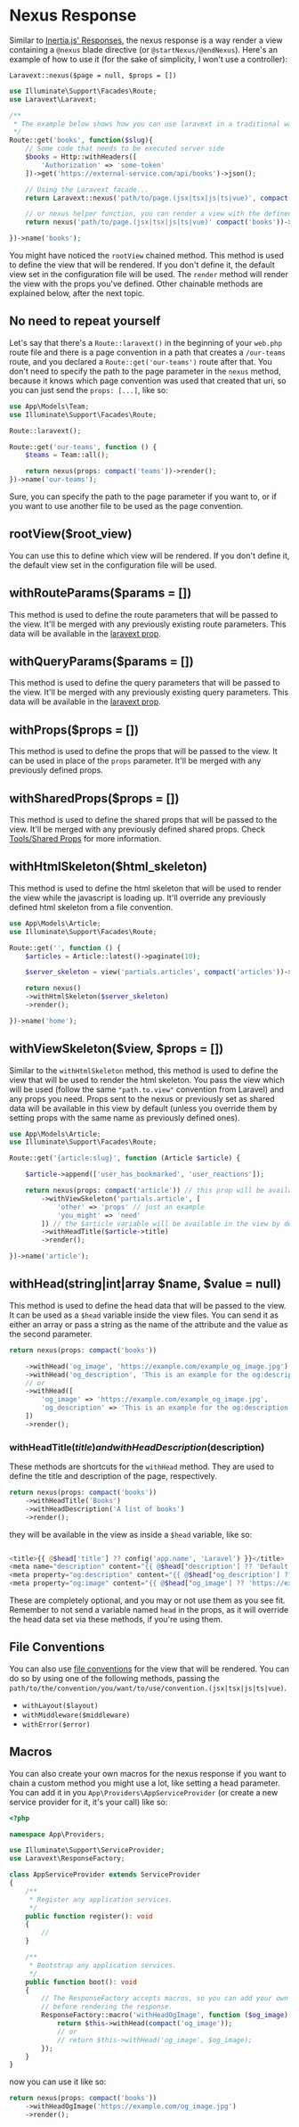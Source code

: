 # Nexus Response

Similar to [Inertia.js' Responses](https://inertiajs.com/responses), the nexus response is a way render a view containing a `@nexus` blade directive (or `@startNexus/@endNexus`). Here's an example of how to use it (for the sake of simplicity, I won't use a controller):

`Laravext::nexus($page = null, $props = [])`

```php
use Illuminate\Support\Facades\Route;
use Laravext\Laravext;

/**
 * The example below shows how you can use laravext in a traditional way, as a response to a route, much like you would with Inertia.js.
 */
Route::get('books', function($slug){
    // Some code that needs to be executed server side
    $books = Http::withHeaders([
        'Authorization' => 'some-token'
    ])->get('https://external-service.com/api/books')->json();

    // Using the Laravext facade...
    return Laravext::nexus('path/to/page.(jsx|tsx|js|ts|vue)', compact('books'))->rootView('books.display')->render();

    // or nexus helper function, you can render a view with the defined props
    return nexus('path/to/page.(jsx|tsx|js|ts|vue)' compact('books'))->rootView('books.display')->render();

})->name('books');
```

You might have noticed the `rootView` chained method. This method is used to define the view that will be rendered. If you don't define it, the default view set in the configuration file will be used. The `render` method will render the view with the props you've defined. Other chainable methods are explained below, after the next topic.

## No need to repeat yourself

Let's say that there's a  `Route::laravext()` in the beginning of your `web.php` route file and there is a page convention in a path that creates a `/our-teams` route, and you declared a `Route::get('our-teams')` route after that. You don't need to specify the path to the page parameter in the `nexus` method, because it knows which page convention was used that created that uri, so you can just send the `props: [...]`, like so: 

```php
use App\Models\Team;
use Illuminate\Support\Facades\Route;

Route::laravext();

Route::get('our-teams', function () {
    $teams = Team::all();

    return nexus(props: compact('teams'))->render();
})->name('our-teams');
```

Sure, you can specify the path to the page parameter if you want to, or if you want to use another file to be used as the page convention.

## rootView($root_view)

You can use this to define which view will be rendered. If you don't define it, the default view set in the configuration file will be used.

## withRouteParams($params = [])

This method is used to define the route parameters that will be passed to the view. It'll be merged with any previously existing route parameters. This data will be available in the [laravext prop](/docs/concepts/laravext-prop).

## withQueryParams($params = [])

This method is used to define the query parameters that will be passed to the view. It'll be merged with any previously existing query parameters. This data will be available in the [laravext prop](/docs/concepts/laravext-prop).

## withProps($props = [])

This method is used to define the props that will be passed to the view. It can be used in place of the `props` parameter. It'll be merged with any previously defined props.

## withSharedProps($props = [])

This method is used to define the shared props that will be passed to the view. It'll be merged with any previously defined shared props. Check [Tools/Shared Props](/docs/tools/shared-props) for more information.

## withHtmlSkeleton($html_skeleton)

This method is used to define the html skeleton that will be used to render the view while the javascript is loading up. It'll override any previously defined html skeleton from a file convention.

```php
use App\Models\Article;
use Illuminate\Support\Facades\Route;

Route::get('', function () {
    $articles = Article::latest()->paginate(10);

    $server_skeleton = view('partials.articles', compact('articles'))->render();

    return nexus()
    ->withHtmlSkeleton($server_skeleton)
    ->render();

})->name('home');

```

## withViewSkeleton($view, $props = [])

Similar to the `withHtmlSkeleton` method, this method is used to define the view that will be used to render the html skeleton. You pass the view which will be used (follow the same `"path.to.view"` convention from Laravel) and any props you need. Props sent to the nexus or previously set as shared data will be available in this view by default (unless you override them by setting props with the same name as previously defined ones).

```php
use App\Models\Article;
use Illuminate\Support\Facades\Route;

Route::get('{article:slug}', function (Article $article) {

    $article->append(['user_has_bookmarked', 'user_reactions']);

    return nexus(props: compact('article')) // this prop will be available in the 'partials.article' view mentioned below
        ->withViewSkeleton('partials.article', [
            'other' => 'props' // just an example
            'you_might' => 'need'
        ]) // the $article variable will be available in the view by default
        ->withHeadTitle($article->title)
        ->render();

})->name('article');

```

## withHead(string|int|array $name, $value = null)

This method is used to define the head data that will be passed to the view. It can be used as a `$head` variable inside the view files. You can send it as either an array or pass a string as the name of the attribute and the value as the second parameter.

```php
return nexus(props: compact('books'))

    ->withHead('og_image', 'https://example.com/example_og_image.jpg')
    ->withHead('og_description', 'This is an example for the og:description meta tag')
    // or
    ->withHead([
        'og_image' => 'https://example.com/example_og_image.jpg',
        'og_description' => 'This is an example for the og:description meta tag'
    ])
    ->render();
```

### withHeadTitle($title) and withHeadDescription($description)

These methods are shortcuts for the `withHead` method. They are used to define the title and description of the page, respectively.

```php
return nexus(props: compact('books'))
    ->withHeadTitle('Books')
    ->withHeadDescription('A list of books')
    ->render();
```

they will be available in the view as inside a `$head` variable, like so:

```php

<title>{{ @$head['title'] ?? config('app.name', 'Laravel') }}</title>
<meta name="description" content="{{ @$head['description'] ?? 'Default description' }}">
<meta property="og:description" content="{{ @$head['og_description'] ?? 'Default og:description' }}">
<meta property="og:image" content="{{ @$head['og_image'] ?? 'https://example.com/default_og_image.jpg' }}">

```

These are completely optional, and you may or not use them as you see fit. Remember to not send a variable named `head` in the props, as it will override the head data set via these methods, if you're using them.


## File Conventions

You can also use [file conventions](/docs/concepts/file-conventions) for the view that will be rendered. You can do so by using one of the following methods, passing the `path/to/the/convention/you/want/to/use/convention.(jsx|tsx|js|ts|vue)`.

- `withLayout($layout)`
- `withMiddleware($middleware)`
- `withError($error)`

## Macros

You can also create your own macros for the nexus response if you want to chain a custom method you might use a lot, like setting a head parameter. You can add it in you `App\Providers\AppServiceProvider` (or create a new service provider for it, it's your call) like so:

```php
<?php

namespace App\Providers;

use Illuminate\Support\ServiceProvider;
use Laravext\ResponseFactory;

class AppServiceProvider extends ServiceProvider
{
    /**
     * Register any application services.
     */
    public function register(): void
    {
        //
    }

    /**
     * Bootstrap any application services.
     */
    public function boot(): void
    {
        // The ResponseFactory accepts macros, so you can add your own methods to it and chain them
        // before rendering the response.
        ResponseFactory::macro('withHeadOgImage', function ($og_image) {
            return $this->withHead(compact('og_image'));
            // or 
            // return $this->withHead('og_image', $og_image);
        });
    }
}
```

now you can use it like so:

```php
return nexus(props: compact('books'))
    ->withHeadOgImage('https://example.com/og_image.jpg')
    ->render();
```